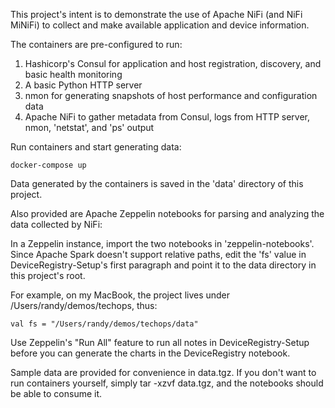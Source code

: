 This project's intent is to demonstrate the use of Apache NiFi (and NiFi MiNiFi) to collect and make available application and device information.

The containers are pre-configured to run:
1. Hashicorp's Consul for application and host registration, discovery, and basic health monitoring
2. A basic Python HTTP server
3. nmon for generating snapshots of host performance and configuration data
4. Apache NiFi to gather metadata from Consul, logs from HTTP server, nmon, 'netstat', and 'ps' output

Run containers and start generating data:
```
docker-compose up
```

Data generated by the containers is saved in the 'data' directory of this project.

Also provided are Apache Zeppelin notebooks for parsing and analyzing the data collected by NiFi:

In a Zeppelin instance, import the two notebooks in 'zeppelin-notebooks'. Since Apache Spark doesn't support relative paths, edit the 'fs' value in DeviceRegistry-Setup's first paragraph and point it to the data directory in this project's root.

For example, on my MacBook, the project lives under /Users/randy/demos/techops, thus:
```
val fs = "/Users/randy/demos/techops/data"
```

Use Zeppelin's "Run All" feature to run all notes in DeviceRegistry-Setup before you can generate the charts in the DeviceRegistry notebook.

Sample data are provided for convenience in data.tgz. If you don't want to run containers yourself, simply tar -xzvf data.tgz, and the notebooks should be able to consume it.
